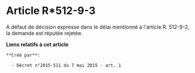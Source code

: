 # Article R*512-9-3

A défaut de décision expresse dans le délai mentionné à l'article R. 512-9-2, la demande est réputée rejetée.

**Liens relatifs à cet article**

	**Créé par**:

	  - Décret n°2015-511 du 7 mai 2015 - art. 1
